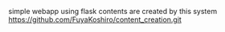 simple webapp using flask
contents are created by this system 
https://github.com/FuyaKoshiro/content_creation.git
